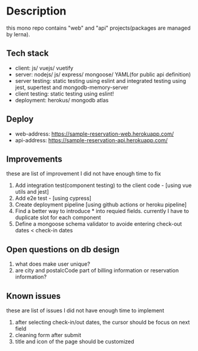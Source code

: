 # Description
this mono repo contains "web" and "api" projects(packages are managed by lerna).

## Tech stack
- client: js/ vuejs/ vuetify
- server: nodejs/ js/ express/ mongoose/ YAML(for public api definition)
- server testing: static testing using eslint and integrated testing using jest, supertest and mongodb-memory-server
- client testing: static testing using eslint!
- deployment: herokus/ mongodb atlas

## Deploy
- web-address: https://sample-reservation-web.herokuapp.com/
- api-address: https://sample-reservation-api.herokuapp.com/

## Improvements
these are list of improvement I did not have enough time to fix
1. Add integration test(component testing) to the client code - [using vue utils and jest]
2. Add e2e test - [using cypress]
3. Create deployment pipeline [using github actions or heroku pipeline]
4. Find a better way to introduce * into requied fields. currently I have to duplicate slot for each component
5. Define a mongoose schema validator to avoide entering check-out dates < check-in dates
## Open questions on db design
1. what does make user unique?
2. are city and postalcCode part of billing information or reservation information?

## Known issues
these are list of issues I did not have enough time to implement

1. after selecting check-in/out dates, the cursor should be focus on next field
2. cleaning form after submit
3. title and icon of the page should be customized
